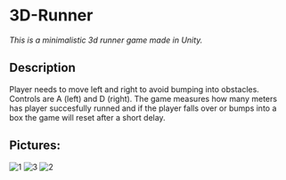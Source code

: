 # 3D-Runner

_This is a minimalistic 3d runner game made in Unity._

## Description

Player needs to move left and right to avoid bumping into obstacles. Controls are A (left) and D (right). 
The game measures how many meters has player succesfully runned and if the player falls over or bumps into a box the game will reset after a short delay.

## Pictures:

![1](https://user-images.githubusercontent.com/55032190/93723042-90704180-fb9b-11ea-933b-ea110838d497.png)
![3](https://user-images.githubusercontent.com/55032190/93723044-9108d800-fb9b-11ea-994f-ecd369ea4607.png)
![2](https://user-images.githubusercontent.com/55032190/93723047-91a16e80-fb9b-11ea-846e-c2f90712ea93.png)


